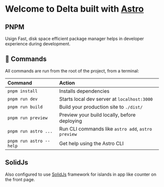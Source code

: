 # Welcome to Delta built with [Astro](https://astro.build)

## PNPM

Usign Fast, disk space efficient package manager helps in developer experience during development.

## 🧞 Commands

All commands are run from the root of the project, from a terminal:

| Command                 | Action                                             |
| :---------------------- | :------------------------------------------------- |
| `pnpm install`          | Installs dependencies                              |
| `pnpm run dev`          | Starts local dev server at `localhost:3000`        |
| `pnpm run build`        | Build your production site to `./dist/`            |
| `pnpm run preview`      | Preview your build locally, before deploying       |
| `pnpm run astro ...`    | Run CLI commands like `astro add`, `astro preview` |
| `pnpm run astro --help` | Get help using the Astro CLI                       |

## SolidJs

Also configured to use [SolidJs](https://www.solidjs.com/guides/getting-started) framework for islands in app like counter on the front page.
